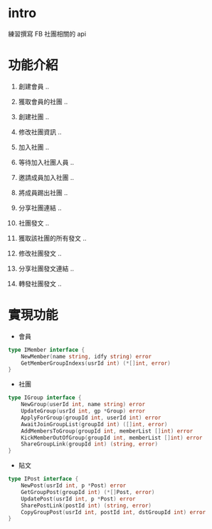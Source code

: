 # intro

練習撰寫 FB 社團相關的 api


# 功能介紹
1. 創建會員 .. <IMember>
2. 獲取會員的社團 .. <IMember>

1. 創建社團 .. <IGroup>
2. 修改社團資訊 .. <IGroup>
3. 加入社團 .. <IGroup>
4. 等待加入社團人員 .. <IGroup>
5. 邀請成員加入社團 .. <IGroup>
6. 將成員踢出社團 .. <IGroup>
7. 分享社團連結 .. <IPost>

1. 社團發文 .. <IPost>
2. 獲取該社團的所有發文 .. <IPost>
3. 修改社團發文 .. <IPost>
4. 分享社團發文連結 .. <IPost>
5. 轉發社團發文 .. <IPost>


# 實現功能

- 會員
```go
type IMember interface {
	NewMember(name string, idfy string) error
	GetMemberGroupIndexs(usrId int) (*[]int, error)
}
```

- 社團
```go
type IGroup interface {
	NewGroup(userId int, name string) error
	UpdateGroup(usrId int, gp *Group) error
	ApplyForGroup(groupId int, userId int) error
	AwaitJoinGroupList(groupId int) ([]int, error)
	AddMembersToGroup(groupId int, memberList []int) error
	KickMemberOutOfGroup(groupId int, memberList []int) error
	ShareGroupLink(groupId int) (string, error)
}
```

- 貼文
```go
type IPost interface {
	NewPost(usrId int, p *Post) error
	GetGroupPost(groupId int) (*[]Post, error)
	UpdatePost(usrId int, p *Post) error
	SharePostLink(postId int) (string, error)
	CopyGroupPost(usrId int, postId int, dstGroupId int) error
}
```
